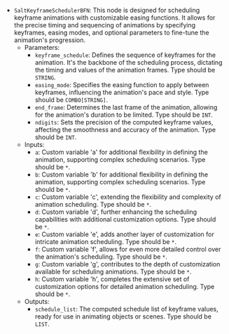 - `SaltKeyframeSchedulerBFN`: This node is designed for scheduling keyframe animations with customizable easing functions. It allows for the precise timing and sequencing of animations by specifying keyframes, easing modes, and optional parameters to fine-tune the animation's progression.
    - Parameters:
        - `keyframe_schedule`: Defines the sequence of keyframes for the animation. It's the backbone of the scheduling process, dictating the timing and values of the animation frames. Type should be `STRING`.
        - `easing_mode`: Specifies the easing function to apply between keyframes, influencing the animation's pace and style. Type should be `COMBO[STRING]`.
        - `end_frame`: Determines the last frame of the animation, allowing for the animation's duration to be limited. Type should be `INT`.
        - `ndigits`: Sets the precision of the computed keyframe values, affecting the smoothness and accuracy of the animation. Type should be `INT`.
    - Inputs:
        - `a`: Custom variable 'a' for additional flexibility in defining the animation, supporting complex scheduling scenarios. Type should be `*`.
        - `b`: Custom variable 'b' for additional flexibility in defining the animation, supporting complex scheduling scenarios. Type should be `*`.
        - `c`: Custom variable 'c', extending the flexibility and complexity of animation scheduling. Type should be `*`.
        - `d`: Custom variable 'd', further enhancing the scheduling capabilities with additional customization options. Type should be `*`.
        - `e`: Custom variable 'e', adds another layer of customization for intricate animation scheduling. Type should be `*`.
        - `f`: Custom variable 'f', allows for even more detailed control over the animation's scheduling. Type should be `*`.
        - `g`: Custom variable 'g', contributes to the depth of customization available for scheduling animations. Type should be `*`.
        - `h`: Custom variable 'h', completes the extensive set of customization options for detailed animation scheduling. Type should be `*`.
    - Outputs:
        - `schedule_list`: The computed schedule list of keyframe values, ready for use in animating objects or scenes. Type should be `LIST`.
